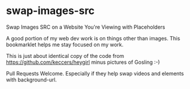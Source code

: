 # swap-images-src
Swap Images SRC on a Website You're Viewing with Placeholders

A good portion of my web dev work is on things other than images. This bookmarklet helps
me stay focused on my work.

This is just about identical copy of the code from https://github.com/keccers/heygirl minus pictures of Gosling :-)

Pull Requests Welcome. Especially if they help swap videos and elements with background-url.
